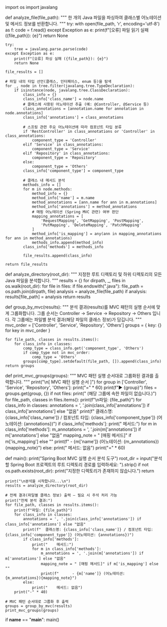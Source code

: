 import os
import javalang

def analyze_file(file_path):
    """
    한 개의 Java 파일을 파싱하여 클래스별 어노테이션 및 메서드 정보를 반환합니다.
    """
    try:
        with open(file_path, 'r', encoding='utf-8') as f:
            code = f.read()
    except Exception as e:
        print(f"[오류] 파일 읽기 실패 ({file_path}): {e}")
        return None

    try:
        tree = javalang.parse.parse(code)
    except Exception as e:
        print(f"[오류] 파싱 실패 ({file_path}): {e}")
        return None

    file_results = []
    
    # 파일 내의 타입 선언(클래스, 인터페이스, enum 등)을 탐색
    for _, node in tree.filter(javalang.tree.TypeDeclaration):
        if isinstance(node, javalang.tree.ClassDeclaration):
            class_info = {}
            class_info['class_name'] = node.name
            # 클래스에 사용된 어노테이션 추출 (예: @Controller, @Service 등)
            class_annotations = [annotation.name for annotation in node.annotations]
            class_info['annotations'] = class_annotations

            # 스프링 관련 주요 어노테이션에 따라 컴포넌트 타입 분류
            if 'RestController' in class_annotations or 'Controller' in class_annotations:
                component_type = 'Controller'
            elif 'Service' in class_annotations:
                component_type = 'Service'
            elif 'Repository' in class_annotations:
                component_type = 'Repository'
            else:
                component_type = 'Others'
            class_info['component_type'] = component_type

            # 클래스 내 메서드 분석
            methods_info = []
            for m in node.methods:
                method_info = {}
                method_info['name'] = m.name
                method_annotations = [ann.name for ann in m.annotations]
                method_info['annotations'] = method_annotations
                # 매핑 어노테이션 (Spring MVC 관련) 여부 판단
                mapping_annotations = [
                    'RequestMapping', 'GetMapping', 'PostMapping',
                    'PutMapping', 'DeleteMapping', 'PatchMapping'
                ]
                method_info['is_mapping'] = any(ann in mapping_annotations for ann in method_annotations)
                methods_info.append(method_info)
            class_info['methods'] = methods_info

            file_results.append(class_info)
    
    return file_results

def analyze_directory(root_dir):
    """
    지정한 루트 디렉토리 및 하위 디렉토리의 모든 Java 파일을 분석합니다.
    """
    results = {}
    for dirpath, _, files in os.walk(root_dir):
        for file in files:
            if file.endswith(".java"):
                file_path = os.path.join(dirpath, file)
                analysis = analyze_file(file_path)
                if analysis:
                    results[file_path] = analysis
    return results

def group_by_mvc(results):
    """
    분석 결과(results)를 MVC 패턴의 실행 순서에 맞게 그룹화합니다.
    그룹 순서는 Controller → Service → Repository → Others 입니다.
    각 그룹에는 파일별 분석 결과(해당 파일의 클래스 정보)가 담깁니다.
    """
    mvc_order = ['Controller', 'Service', 'Repository', 'Others']
    groups = { key: {} for key in mvc_order }
    
    for file_path, classes in results.items():
        for class_info in classes:
            comp_type = class_info.get('component_type', 'Others')
            if comp_type not in mvc_order:
                comp_type = 'Others'
            groups[comp_type].setdefault(file_path, []).append(class_info)
    return groups

def print_mvc_groups(groups):
    """
    MVC 패턴 실행 순서대로 그룹화된 결과를 출력합니다.
    """
    print("\n[ MVC 패턴 실행 순서 ]")
    for group in ['Controller', 'Service', 'Repository', 'Others']:
        print("=" * 60)
        print(f"▶ {group}")
        files = groups.get(group, {})
        if not files:
            print("  (해당 그룹에 속한 파일이 없습니다.)")
        for file_path, classes in files.items():
            print(f"\n파일: {file_path}")
            for class_info in classes:
                annotations = ', '.join(class_info['annotations']) if class_info['annotations'] else "없음"
                print(f"  클래스명: {class_info['class_name']} / 컴포넌트 타입: {class_info['component_type']} (어노테이션: {annotations})")
                if class_info['methods']:
                    print("    메서드:")
                    for m in class_info['methods']:
                        m_annotations = ', '.join(m['annotations']) if m['annotations'] else "없음"
                        mapping_note = " [매핑 메서드]" if m['is_mapping'] else ""
                        print(f"      - {m['name']} (어노테이션: {m_annotations}){mapping_note}")
                else:
                    print("    메서드: 없음")
        print("=" * 60)

def main():
    print("Spring Boot MVC 실행 순서 분석 도구")
    root_dir = input("분석할 Spring Boot 프로젝트의 루트 디렉토리 경로를 입력하세요: ").strip()
    if not os.path.exists(root_dir):
        print("지정한 디렉토리가 존재하지 않습니다.")
        return

    print("\n분석을 시작합니다...\n")
    results = analyze_directory(root_dir)
    
    # 전체 결과(파일별 클래스 정보) 출력 – 필요 시 주석 처리 가능
    print("전체 분석 결과:")
    for file_path, classes in results.items():
        print(f"파일: {file_path}")
        for class_info in classes:
            annotations = ', '.join(class_info['annotations']) if class_info['annotations'] else "없음"
            print(f"  클래스명: {class_info['class_name']} / 컴포넌트 타입: {class_info['component_type']} (어노테이션: {annotations})")
            if class_info['methods']:
                print("    메서드:")
                for m in class_info['methods']:
                    m_annotations = ', '.join(m['annotations']) if m['annotations'] else "없음"
                    mapping_note = " [매핑 메서드]" if m['is_mapping'] else ""
                    print(f"      - {m['name']} (어노테이션: {m_annotations}){mapping_note}")
            else:
                print("    메서드: 없음")
        print("-" * 40)
    
    # MVC 패턴 순서대로 그룹화 후 출력
    groups = group_by_mvc(results)
    print_mvc_groups(groups)

if __name__ == "__main__":
    main()